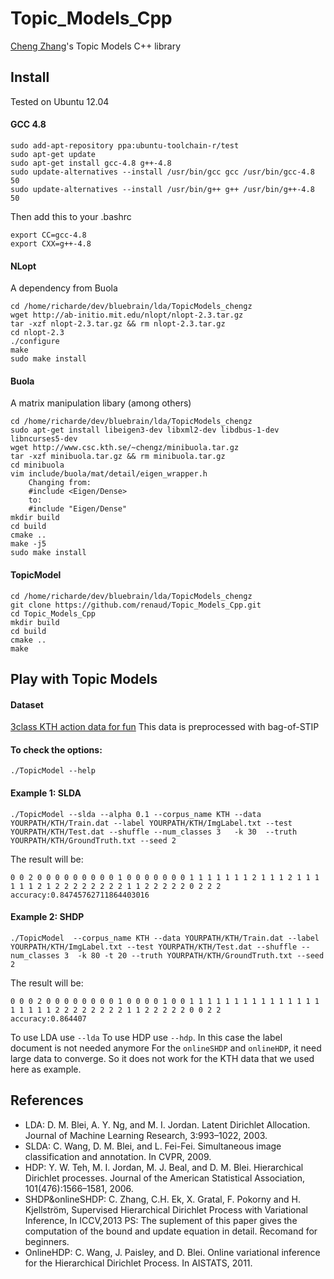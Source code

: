 Topic_Models_Cpp
================

[Cheng Zhang](http://www.csc.kth.se/~chengz/TopicModelCode.html)'s Topic Models C++ library


## Install 

Tested on Ubuntu 12.04

#### GCC 4.8

    sudo add-apt-repository ppa:ubuntu-toolchain-r/test
    sudo apt-get update
    sudo apt-get install gcc-4.8 g++-4.8
    sudo update-alternatives --install /usr/bin/gcc gcc /usr/bin/gcc-4.8 50
    sudo update-alternatives --install /usr/bin/g++ g++ /usr/bin/g++-4.8 50

Then add this to your .bashrc

    export CC=gcc-4.8
    export CXX=g++-4.8


#### NLopt

A dependency from Buola

    cd /home/richarde/dev/bluebrain/lda/TopicModels_chengz
    wget http://ab-initio.mit.edu/nlopt/nlopt-2.3.tar.gz
    tar -xzf nlopt-2.3.tar.gz && rm nlopt-2.3.tar.gz
    cd nlopt-2.3
    ./configure
    make
    sudo make install

#### Buola

A matrix manipulation libary (among others)

    cd /home/richarde/dev/bluebrain/lda/TopicModels_chengz
    sudo apt-get install libeigen3-dev libxml2-dev libdbus-1-dev libncurses5-dev
    wget http://www.csc.kth.se/~chengz/minibuola.tar.gz
    tar -xzf minibuola.tar.gz && rm minibuola.tar.gz
    cd minibuola
    vim include/buola/mat/detail/eigen_wrapper.h
        Changing from:
        #include <Eigen/Dense>
        to:
        #include "Eigen/Dense"
    mkdir build 
    cd build
    cmake ..
    make -j5
    sudo make install


#### TopicModel 

    cd /home/richarde/dev/bluebrain/lda/TopicModels_chengz
    git clone https://github.com/renaud/Topic_Models_Cpp.git
    cd Topic_Models_Cpp
    mkdir build
    cd build
    cmake ..
    make



## Play with Topic Models

#### Dataset

[3class KTH action data for fun](http://www.csc.kth.se/~chengz/KTH.tar.gz)
This data is preprocessed with bag-of-STIP

#### To check the options:

    ./TopicModel --help

#### Example 1: SLDA

    ./TopicModel --slda --alpha 0.1 --corpus_name KTH --data YOURPATH/KTH/Train.dat --label YOURPATH/KTH/ImgLabel.txt --test YOURPATH/KTH/Test.dat --shuffle --num_classes 3   -k 30  --truth YOURPATH/KTH/GroundTruth.txt --seed 2

The result will be:

    0 0 2 0 0 0 0 0 0 0 0 0 1 0 0 0 0 0 0 0 1 1 1 1 1 1 1 2 1 1 1 2 1 1 1 1 1 1 2 1 2 2 2 2 2 2 2 2 1 1 2 2 2 2 2 0 2 2 2
    accuracy:0.84745762711864403016

#### Example 2: SHDP

    ./TopicModel  --corpus_name KTH --data YOURPATH/KTH/Train.dat --label YOURPATH/KTH/ImgLabel.txt --test YOURPATH/KTH/Test.dat --shuffle --num_classes 3  -k 80 -t 20 --truth YOURPATH/KTH/GroundTruth.txt --seed 2

The result will be:

    0 0 0 2 0 0 0 0 0 0 0 0 1 0 0 0 0 1 0 0 1 1 1 1 1 1 1 1 1 1 1 1 1 1 1 1 1 1 1 1 2 2 2 2 2 2 2 2 1 1 2 2 2 2 2 0 0 2 2
    accuracy:0.864407

To use LDA  use `--lda`
To use HDP use `--hdp`. In this case the label document is not needed anymore
For the `onlineSHDP` and `onlineHDP`, it need large data to converge. So it does not work for the KTH data that we used here as example.


## References

- LDA:  D. M. Blei, A. Y. Ng, and M. I. Jordan. Latent Dirichlet Allocation. Journal of Machine Learning Research, 3:993–1022, 2003.
- SLDA: C. Wang, D. M. Blei, and L. Fei-Fei. Simultaneous image classification and annotation. In CVPR, 2009.
- HDP: Y. W. Teh, M. I. Jordan, M. J. Beal, and D. M. Blei. Hierarchical Dirichlet processes. Journal of the American Statistical Association, 101(476):1566–1581, 2006.
- SHDP&onlineSHDP:  C. Zhang, C.H. Ek, X. Gratal, F. Pokorny and H. Kjellström, Supervised Hierarchical Dirichlet Process with Variational Inference, In ICCV,2013
PS: The suplement of this paper gives the computation of the bound and update equation in detail. Recomand for beginners.
- OnlineHDP: C. Wang, J. Paisley, and D. Blei. Online variational inference for the Hierarchical Dirichlet Process. In AISTATS, 2011. 